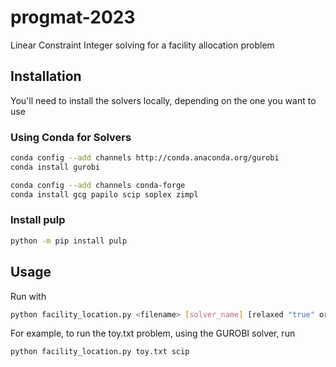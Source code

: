 # progmat-2023
Linear Constraint Integer solving for a facility allocation problem

## Installation
You'll need to install the solvers locally, depending on the one you want to use

### Using Conda for Solvers
```bash
conda config --add channels http://conda.anaconda.org/gurobi
conda install gurobi
```

```bash
conda config --add channels conda-forge
conda install gcg papilo scip soplex zimpl
```

### Install pulp
```bash
python -m pip install pulp
```

## Usage

Run with 
```bash
python facility_location.py <filename> [solver_name] [relaxed "true" or "false"]
```
For example, to run the toy.txt problem, using the GUROBI solver, run
```bash
python facility_location.py toy.txt scip
```
